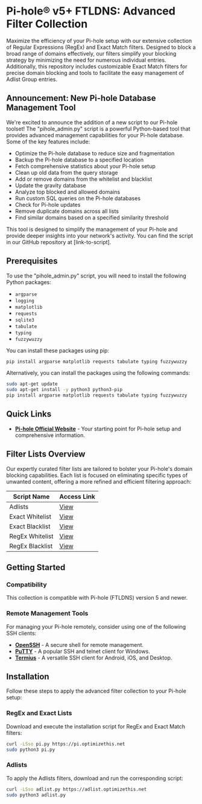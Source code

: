 # Pi-hole® v5+ FTLDNS: Advanced Filter Collection
Maximize the efficiency of your Pi-hole setup with our extensive collection of Regular Expressions (RegEx) and Exact Match filters. Designed to block a broad range of domains effectively, our filters simplify your blocking strategy by minimizing the need for numerous individual entries. Additionally, this repository includes customizable Exact Match filters for precise domain blocking and tools to facilitate the easy management of Adlist Group entries.

## Announcement: New Pi-hole Database Management Tool
We're excited to announce the addition of a new script to our Pi-hole toolset! The "pihole_admin.py" script is a powerful Python-based tool that provides advanced management capabilities for your Pi-hole database. Some of the key features include:

- Optimize the Pi-hole database to reduce size and fragmentation
- Backup the Pi-hole database to a specified location
- Fetch comprehensive statistics about your Pi-hole setup
- Clean up old data from the query storage
- Add or remove domains from the whitelist and blacklist
- Update the gravity database
- Analyze top blocked and allowed domains
- Run custom SQL queries on the Pi-hole databases
- Check for Pi-hole updates
- Remove duplicate domains across all lists
- Find similar domains based on a specified similarity threshold

This tool is designed to simplify the management of your Pi-hole and provide deeper insights into your network's activity. You can find the script in our GitHub repository at [link-to-script].

## Prerequisites
To use the "pihole_admin.py" script, you will need to install the following Python packages:

- `argparse`
- `logging`
- `matplotlib`
- `requests`
- `sqlite3`
- `tabulate`
- `typing`
- `fuzzywuzzy`

You can install these packages using pip:

```bash
pip install argparse matplotlib requests tabulate typing fuzzywuzzy
```

Alternatively, you can install the packages using the following commands:

```bash
sudo apt-get update
sudo apt-get install -y python3 python3-pip
pip install argparse matplotlib requests tabulate typing fuzzywuzzy
```

## Quick Links
- **[Pi-hole Official Website](https://pi-hole.net/)** - Your starting point for Pi-hole setup and comprehensive information.

## Filter Lists Overview
Our expertly curated filter lists are tailored to bolster your Pi-hole's domain blocking capabilities. Each list is focused on eliminating specific types of unwanted content, offering a more refined and efficient filtering approach:

| Script Name         | Access Link                                                                                     |
|---------------------|-------------------------------------------------------------------------------------------------|
| Adlists             | [View](https://raw.githubusercontent.com/slyfox1186/pihole-regex/main/domains/adlists.txt)       |
| Exact Whitelist     | [View](https://raw.githubusercontent.com/slyfox1186/pihole-regex/main/domains/exact-whitelist.sql) |
| Exact Blacklist     | [View](https://raw.githubusercontent.com/slyfox1186/pihole-regex/main/domains/exact-blacklist.sql) |
| RegEx Whitelist     | [View](https://raw.githubusercontent.com/slyfox1186/pihole-regex/main/domains/regex-whitelist.sql) |
| RegEx Blacklist     | [View](https://raw.githubusercontent.com/slyfox1186/pihole-regex/main/domains/regex-blacklist.sql) |

## Getting Started
### Compatibility
This collection is compatible with Pi-hole (FTLDNS) version 5 and newer.

### Remote Management Tools
For managing your Pi-hole remotely, consider using one of the following SSH clients:

- **[OpenSSH](https://www.openssh.com/)** - A secure shell for remote management.
- **[PuTTY](https://www.putty.org/)** - A popular SSH and telnet client for Windows.
- **[Termius](https://termius.com/)** - A versatile SSH client for Android, iOS, and Desktop.

## Installation
Follow these steps to apply the advanced filter collection to your Pi-hole setup:

### RegEx and Exact Lists
Download and execute the installation script for RegEx and Exact Match filters:

```bash
curl -LSso pi.py https://pi.optimizethis.net
sudo python3 pi.py
```

### Adlists
To apply the Adlists filters, download and run the corresponding script:

```bash
curl -LSso adlist.py https://adlist.optimizethis.net
sudo python3 adlist.py
```
